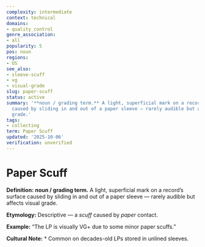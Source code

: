 ```yaml
---
complexity: intermediate
context: technical
domains:
- quality_control
genre_association:
- all
popularity: 5
pos: noun
regions:
- US
see_also:
- sleeve-scuff
- vg
- visual-grade
slug: paper-scuff
status: active
summary: '**noun / grading term.** A light, superficial mark on a record’s surface
  caused by sliding in and out of a paper sleeve — rarely audible but affects visual
  grade.'
tags:
- collecting
term: Paper Scuff
updated: '2025-10-06'
verification: unverified
---
```


# Paper Scuff

**Definition:** **noun / grading term.** A light, superficial mark on a record’s surface caused by sliding in and out of a paper sleeve — rarely audible but affects visual grade.

**Etymology:** Descriptive — a *scuff* caused by *paper* contact.

**Example:** “The LP is visually VG+ due to some minor paper scuffs.”

**Cultural Note:** * Common on decades-old LPs stored in unlined sleeves.

